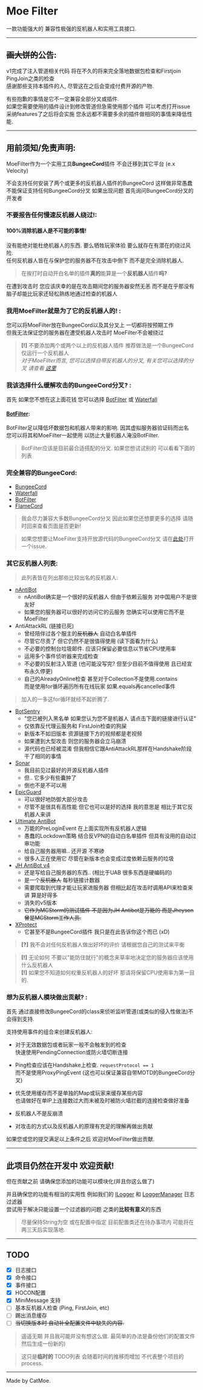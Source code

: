 # Moe Filter

一款功能强大的 兼容性极强的反机器人和实用工具接口.  

---

## ~~画大饼的~~公告:  

v1完成了注入管道相关代码 将在不久的将来完全落地数据包检查和Firstjoin PingJoin之类的检查  
感谢那些支持本插件的人, 尽管这在之后会变成付费开源的产物.  

有些抱歉的事情是它不一定兼容全部分叉或插件.  
如果您需要使用的插件设计到修改管道但急需使用那个插件 可以考虑打开issue  
采纳features了之后将会实施 您永远都不需要多余的插件做相同的事情来降低性能.  

---
## 用前须知/免责声明:

MoeFilter作为一个实用工具**BungeeCord**插件 不会迁移到其它平台 (e.x Velocity)  
  
不会支持任何安装了两个或更多的反机器人插件的BungeeCord 这样做非常愚蠢  
不能保证支持任何BungeeCord分叉 如果出现问题 首先询问BungeeCord分叉的开发者  
  
### 不要报告任何慢速反机器人绕过!:  
#### **100%消除机器人是不可能的事情!**  
没有能绝对能杜绝机器人的东西. 要么牺牲玩家体验 要么就存在有潜在的绕过风险.  
任何反机器人皆在与保护您的服务器不在攻击中倒下 而不是完全消除机器人. 
> 在挨打时自动开白名单的插件**真的**能算是一个**反机器人**插件**吗?**  

在遭到攻击时 您应该庆幸的是在攻击期间您的服务器安然无恙 而不是在乎那没有脑子却能比玩家还轻松熟练地通过检查的机器人  
  
### 我用MoeFilter就是为了它的反机器人的! :

您可以将MoeFilter放在BungeeCord以及其分叉上 一切都将按预期工作  
但我无法保证您的服务器在遭受机器人攻击时 MoeFilter不会被绕过  
  
> **[!]** 不要添加两个或两个以上的反机器人插件 推荐做法是一个BungeeCord仅运行一个反机器人  
>  *对于MoeFilter而言, 您可以选择自带反机器人的分叉, 有关您可以选择的分叉 请查看 [这里](#完全兼容的bungeecord)*  
  
### 我该选择什么缓解攻击的BungeeCord分叉? :  

首先 如果您不想在这上面花钱 您可以选择 [BotFilter](https://github.com/Leymooo/BungeeCord) 或 [Waterfall](https://papermc.io/downloads/waterfall)
  
#### [BotFilter](https://github.com/Leymooo/BungeeCord):  
BotFilter足以降低坏数据包和机器人带来的影响. 因其虚拟服务器验证码而出名  
您可以将其和MoeFilter一起使用 以防止大量机器人淹没BotFilter.  

 > BotFilter应该是目前最合适搭配的分叉. 如果您想试试别的 可以看看下面的列表

### 完全兼容的BungeeCord:  

   - [BungeeCord](https://github.com/SpigotMC/BungeeCord)
   - [Waterfall](https://github.com/PaperMC/Waterfall)
   - [BotFilter](https://github.com/Leymooo/BungeeCord)
   - [FlameCord](https://github.com/arkflame/FlameCord)

 > 我会尽力兼容大多数BungeeCord分叉 因此如果您还想要更多的选择 请随时回来查看页面是否更新!

 > 如果您想要让MoeFilter支持开放源代码的BungeeCord分叉 请在[此处](https://github.com/PaperMC/Waterfall)打开一个issue.

### 其它反机器人列表:  
  
> 此列表皆在列出那些比较出名的反机器人:

  - [nAntiBot](https://en.docs.nickuc.com/v/nantibot/about)
       - nAntiBot确实是一个很好的反机器人 但由于依赖云服务 对中国用户不是很友好
       - 如果您的服务器可以很好的访问它的云服务 您确实可以使用它而不是MoeFilter
  - AntiAttackRL (链接已死)
       - 曾经陪伴过各个服主的~~反机器人~~ 自动白名单插件
       - 尽管它尽责了 但它仍然不是很值得使用 (读下面看为什么)
       - 不必要的控制台垃圾邮件. 应该只保留必要信息以节省CPU使用率
       - 运用多个事件侦听器来完成检查
       - 不必要的反射注入管道 (也可能没写完? 但至少目前不值得使用 且已经宣布永久停更)
       - 自己的AlreadyOnline检查 甚至对于Collection<ProxiedPlayer>不是使用.contains  
         而是使用for循环遍历所有在线玩家 如果.equals再cancelled事件
  > 加入的一多这for循环就经不起折腾了.
  - [BotSentry](https://www.spigotmc.org/resources/%E2%9A%A1-botsentry-%E2%9A%A1-antibot-antiproxy-resisting-30k-bots-per-second-bungee-spigot-sponge-velocity.55924/)
       - "您已被列入黑名单  如果您认为您不是机器人 请点击下面的链接进行认证"
       - 仅依靠反代理云服务和 FirstJoin检查的狗屎
       - 新版本不如旧版本 资源链接下方的视频都是老视频
       - 如果遭到大型攻击 则您的服务器会立马崩溃
       - 源代码也已经被混淆 但我相信它跟AntiAttackRL那样在Handshake阶段干了相同的事情
  - [Sonar](https://github.com/jonesdevelopment/sonar)
       - 我目前见过最好的开源反机器人插件
       - 但.. 它多少有些囊肿了
       - 倒也不是不可以用
  - [EpicGuard](https://github.com/4drian3d/EpicGuard)
       - 可以很好地防御大部分攻击
       - 尽管不是很具有高性能 但它也可以是好的选择 我的意思是 相比于其它反机器人来讲
  - [Ultimate AntiBot](https://github.com/Kr1S-D/UltimateAntibotRecoded)
       - 万能的PreLoginEvent 在上面实现所有反机器人逻辑
       - 愚蠢的Lockdown策略 结合反VPN的自动白名单插件 但具有没用的自动过审功能
       - 给自己服务器用嘛.. 还开源 不寒碜
       - 很多人正在使用它 尽管在新版本也会变成过度依赖云服务的垃圾
   - [JH AntiBot v4](https://www.jhdev.net/details.php?id=7)
       - 还是写给自己服务器的东西.. (相比于UAB 很多东西是硬编码的)
       - 是一个~~反机器人~~ 每秒链接计数器
       - 需要爬取到代理才能让玩家进服务器 但相比起在攻击时调用API来检查来讲 算是好得多
       - 消失的v5版本
       - ~~它作为MCStorm的测试插件 不是因为JH Antibot是万能的 而是Jheyson曾是MCStorm工作人员.~~
   - [XProtect](https://github.com/LagBug/XProtect)
       - 它甚至不是BungeeCord插件 我只是在此告诉你这个而已 (xD)


> **[?]** 我不会对任何反机器人做出好坏的评价 请根据您自己的测试来平衡  

> **[!]** 无论如何 不要以"能防住就行"的概念来草率地决定您的服务器应该使用什么反机器人  
> **[!]** 如果您不知道如何权重反机器人的好坏 那请将保留CPU使用率为第一目的.

  
### 想为反机器人模块做出贡献? :

首先 通过直接修改BungeeCord的class来侦听监听管道(或类似的侵入性做法)不会得到支持.

支持使用事件的组合来创建反机器人:
  
  - 对于无效数据包或者玩家一般不会触发到的检查  
    快速使用PendingConnection或防火墙切断连接  
      
  - Ping检查应该在Handshake上检查. `requestProtocol == 1`  
    而不是使用ProxyPingEvent (这也可以保证兼容自带MOTD的BungeeCord分叉)  
    
  - 优先使用缓存而不是单独的Map或玩家来缓存某些内容  
    也请做好在单IP上连接数过大而未被及时被防火墙拦截的连接检查做好准备  
  
  - 反机器人不是反崩溃
    
  - 对攻击的方式以及反机器人的原理有充足的理解再做出贡献  
  
如果您或您的提交满足以上条件之后 欢迎对MoeFilter做出贡献.

---

## 此项目仍然在开发中 欢迎贡献!

但在贡献之前 请确保您添加的功能可以模块化(并且你这么做了)  
  
并且确保您的功能有相当的实用性
例如我们的
[ILogger](https://github.com/CatMoe/MoeFilter/blob/main/src/main/java/catmoe/fallencrystal/moefilter/api/logger/ILogger.kt)
和
[LoggerManager](https://github.com/CatMoe/MoeFilter/blob/main/src/main/java/catmoe/fallencrystal/moefilter/api/logger/LoggerManager.kt)
日志过滤器  
尝试用于解决只能设置一个过滤器的问题 之类的**比较有意义**的东西

> 尽量保持String为空 或在配置中指定 目前配置类还在待办事项内 可能将在两三天后实现落地.

---

## TODO


  - [x] 日志接口
  - [x] 命令接口
  - [x] 事件接口
  - [x] HOCON配置
  - [x] MiniMessage 支持 
  - [ ] 基本反机器人检查 (Ping, FirstJoin, etc)
  - [ ] 踢出消息缓存
  - [ ] ~~当切换版本时 自动补全配置文件中缺失的内容.~~ 
 > 遥遥无期 并且我可能并没有想这么做. 最简单的办法是备份他们的配置文件 然后生成一份新的)

> 这只是**临时的** TODO列表 会随着时间的推移而增加 不代表整个项目的process.

---

Made by CatMoe.
